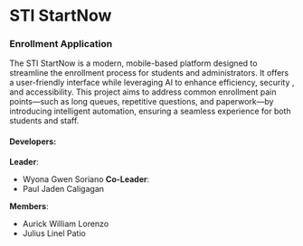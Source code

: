 # STI StartNow
### Enrollment Application

The STI StartNow is a modern, mobile-based platform designed to streamline the enrollment process for students and administrators. It offers a user-friendly interface while leveraging AI to enhance efficiency, security  , and accessibility. This project aims to address common enrollment pain points—such as long queues, repetitive questions, and paperwork—by introducing intelligent automation, ensuring a seamless experience for both students and staff.


#### Developers:

**Leader**: 
- Wyona Gwen Soriano
**Co-Leader**: 
- Paul Jaden Caligagan

**Members**:
- Aurick William Lorenzo
- Julius Linel Patio


